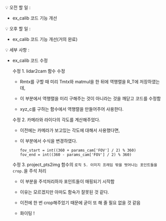<aside>
💡 오전 할 일 :

- ex_calib 코드 기능 개선

</aside>
 
<aside>
💡 오후 할 일 :

- ex_calib 코드 기능 개선(거의 완료)

</aside>

💡 세부 사항 :

- ex_calib 코드 수정

  수정 1. lidar2cam 함수 수정

  - Rmtx를 구할 때 미리 Tmtx와 matmul을 한 뒤에 역행렬을 R_T에 저장하였는데,

  - 이 부분에서 역행렬을 미리 구해주는 것이 아니라는 것을 깨닫고 코드를 수정함

  - xyz_c를 구하는 함수에서 역행렬을 만들어주어 사용한다.

  수정 2. 카메라와 라이다의 각도를 계산해주었다.

  - 이전에는 카메라가 보고있는 각도에 대해서 사용했다면,

  - 이 부분에서 수식을 변경하였다.

    ```
    fov_start = int((360 + params_cam['FOV'] / 2) % 360)
    fov_end = int((360 - params_cam['FOV'] / 2) % 360)
    ```

  수정 3. project_pts2img 함수의 `로직 5. 이미지 프레임 밖을 벗어나는 포인트들을 crop.`을 주석 처리

  - 이 부분을 주석처리하자 포인트들이 매핑되기 시작함

  - 이유는 모르겠지만 아마도 함숙가 잘못된 것 같다.

  - 이전에 한 번 crop해주었기 때문에 굳이 또 해 줄 필요 없을 것 같음

  - 화이팅 !

